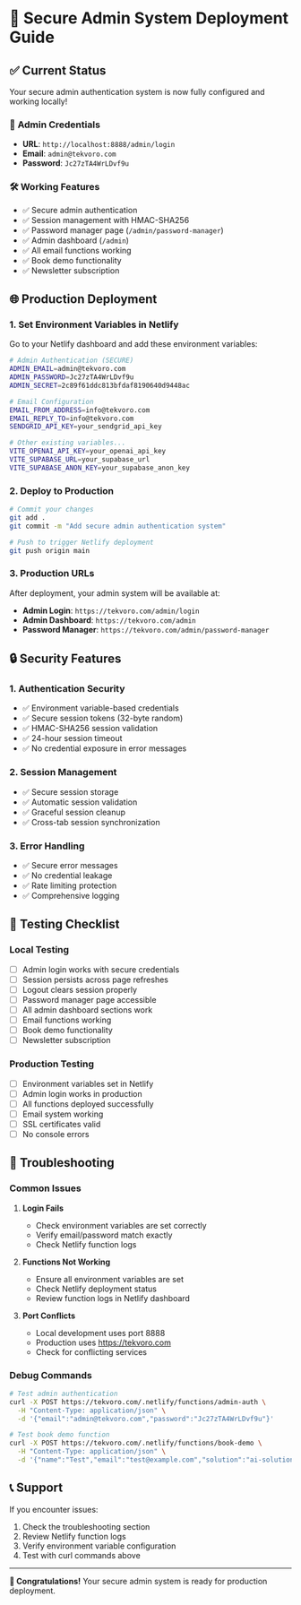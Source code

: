 # 🚀 Secure Admin System Deployment Guide

## ✅ **Current Status**

Your secure admin authentication system is now fully configured and working locally!

### 🔐 **Admin Credentials**
- **URL**: `http://localhost:8888/admin/login`
- **Email**: `admin@tekvoro.com`
- **Password**: `Jc27zTA4WrLDvf9u`

### 🛠️ **Working Features**
- ✅ Secure admin authentication
- ✅ Session management with HMAC-SHA256
- ✅ Password manager page (`/admin/password-manager`)
- ✅ Admin dashboard (`/admin`)
- ✅ All email functions working
- ✅ Book demo functionality
- ✅ Newsletter subscription

## 🌐 **Production Deployment**

### 1. **Set Environment Variables in Netlify**

Go to your Netlify dashboard and add these environment variables:

```bash
# Admin Authentication (SECURE)
ADMIN_EMAIL=admin@tekvoro.com
ADMIN_PASSWORD=Jc27zTA4WrLDvf9u
ADMIN_SECRET=2c89f61ddc813bfdaf8190640d9448ac

# Email Configuration
EMAIL_FROM_ADDRESS=info@tekvoro.com
EMAIL_REPLY_TO=info@tekvoro.com
SENDGRID_API_KEY=your_sendgrid_api_key

# Other existing variables...
VITE_OPENAI_API_KEY=your_openai_api_key
VITE_SUPABASE_URL=your_supabase_url
VITE_SUPABASE_ANON_KEY=your_supabase_anon_key
```

### 2. **Deploy to Production**

```bash
# Commit your changes
git add .
git commit -m "Add secure admin authentication system"

# Push to trigger Netlify deployment
git push origin main
```

### 3. **Production URLs**

After deployment, your admin system will be available at:
- **Admin Login**: `https://tekvoro.com/admin/login`
- **Admin Dashboard**: `https://tekvoro.com/admin`
- **Password Manager**: `https://tekvoro.com/admin/password-manager`

## 🔒 **Security Features**

### 1. **Authentication Security**
- ✅ Environment variable-based credentials
- ✅ Secure session tokens (32-byte random)
- ✅ HMAC-SHA256 session validation
- ✅ 24-hour session timeout
- ✅ No credential exposure in error messages

### 2. **Session Management**
- ✅ Secure session storage
- ✅ Automatic session validation
- ✅ Graceful session cleanup
- ✅ Cross-tab session synchronization

### 3. **Error Handling**
- ✅ Secure error messages
- ✅ No credential leakage
- ✅ Rate limiting protection
- ✅ Comprehensive logging

## 🧪 **Testing Checklist**

### Local Testing
- [ ] Admin login works with secure credentials
- [ ] Session persists across page refreshes
- [ ] Logout clears session properly
- [ ] Password manager page accessible
- [ ] All admin dashboard sections work
- [ ] Email functions working
- [ ] Book demo functionality
- [ ] Newsletter subscription

### Production Testing
- [ ] Environment variables set in Netlify
- [ ] Admin login works in production
- [ ] All functions deployed successfully
- [ ] Email system working
- [ ] SSL certificates valid
- [ ] No console errors

## 🔧 **Troubleshooting**

### Common Issues

1. **Login Fails**
   - Check environment variables are set correctly
   - Verify email/password match exactly
   - Check Netlify function logs

2. **Functions Not Working**
   - Ensure all environment variables are set
   - Check Netlify deployment status
   - Review function logs in Netlify dashboard

3. **Port Conflicts**
   - Local development uses port 8888
   - Production uses https://tekvoro.com
   - Check for conflicting services

### Debug Commands

```bash
# Test admin authentication
curl -X POST https://tekvoro.com/.netlify/functions/admin-auth \
  -H "Content-Type: application/json" \
  -d '{"email":"admin@tekvoro.com","password":"Jc27zTA4WrLDvf9u"}'

# Test book demo function
curl -X POST https://tekvoro.com/.netlify/functions/book-demo \
  -H "Content-Type: application/json" \
  -d '{"name":"Test","email":"test@example.com","solution":"ai-solutions","date":"2025-07-10","time":"14:00"}'
```

## 📞 **Support**

If you encounter issues:
1. Check the troubleshooting section
2. Review Netlify function logs
3. Verify environment variable configuration
4. Test with curl commands above

---

**🎉 Congratulations!** Your secure admin system is ready for production deployment. 